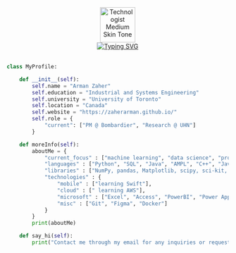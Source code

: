 <div align="center">
  <img 
    <img src="https://raw.githubusercontent.com/Tarikul-Islam-Anik/Animated-Fluent-Emojis/master/Emojis/People%20with%20professions/Technologist%20Medium%20Skin%20Tone.png"
    alt="Technologist Medium Skin Tone" 
    width="80" 
    height="80" 
  />
  <br>
  <a href="https://git.io/typing-svg">
    <img 
      src="https://readme-typing-svg.demolab.com?font=Poppins&pause=1000&color=F7F7F7&center=true&vCenter=true&width=435&lines=Hey,+I'm+Zaher!" 
      alt="Typing SVG" 
    />
  </a>
</div>

<br>

```python
class MyProfile:

    def __init__(self):
        self.name = "Arman Zaher"
        self.education = "Industrial and Systems Engineering"
        self.university = "University of Toronto"
        self.location = "Canada"
        self.website = "https://zaherarman.github.io/"
        self.role = {
            "current": ["PM @ Bombardier", "Research @ UHN"]
        }

    def moreInfo(self):
        aboutMe = {
            "current_focus" : ["machine learning", "data science", "process engineering", "pc building", "drones"],
            "languages" : ["Python", "SQL", "Java", "AMPL", "C++", "Javascript", "HTML/CSS"],
            "libraries" : ["NumPy, pandas, Matplotlib, scipy, sci-kit, SimPy, PyTorch, GPyTorch, Plotly, Dash"],
            "technologies" : {
                "mobile" : ["learning Swift"],
                "cloud" : [" learning AWS"],
                "microsoft" : ["Excel", "Access", "PowerBI", "Power Apps"],
                "misc" : ["Git", "Figma", "Docker"]
            } 
        }
        print(aboutMe)

    def say_hi(self):
        print("Contact me through my email for any inquiries or requests!")
```
